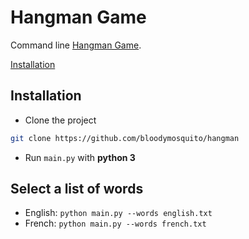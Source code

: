 # Hangman Game

Command line [Hangman Game](https://en.wikipedia.org/wiki/Hangman_(game)). 

[Installation](#installation)


## Installation 

- Clone the project
```bash
git clone https://github.com/bloodymosquito/hangman
```

- Run `main.py` with **python 3** 

## Select a list of words

- English: `python main.py --words english.txt`
- French: `python main.py --words french.txt`

